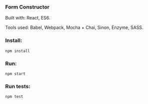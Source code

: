 ### Form Constructor

Built with: React, ES6.

Tools used: Babel, Webpack, Mocha + Chai, Sinon, Enzyme, SASS.

### Install:
```
npm install
```

### Run:
```
npm start
```

### Run tests:
```
npm test
```